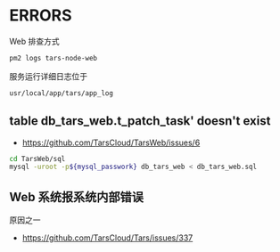 # ERRORS

Web 排查方式

```bash
pm2 logs tars-node-web
``` 
服务运行详细日志位于

```bash
usr/local/app/tars/app_log
```

## table db_tars_web.t_patch_task' doesn't exist

- https://github.com/TarsCloud/TarsWeb/issues/6

```bash
cd TarsWeb/sql 
mysql -uroot -p${mysql_passwork} db_tars_web < db_tars_web.sql
```

## Web 系统报系统内部错误

原因之一

- https://github.com/TarsCloud/Tars/issues/337
